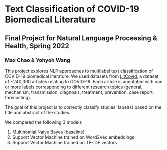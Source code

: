 # Text Classification of COVID-19 Biomedical Literature
## Final Project for Natural Language Processing & Health, Spring 2022
### Max Chao & Yohyoh Wang

This project explores NLP approaches to multilabel text classification of COVID-19 biomedical literature. We used datasets from [LitCovid](https://www.ncbi.nlm.nih.gov/research/coronavirus/), a dataset of ~240,000 articles relating to COVID-19. Each article is annotated with one or more labels corresponding to different research topics (general, mechanism, transmission, diagnosis, treatment, prevention, case report, forecasting). 

The goal of this project is to correctly classify studies' label(s) based on the title and abstract of the studies.

We compared the following 3 models 

1. Multinomial Naive Bayes (baseline) 
2. Support Vector Machine trained on Word2Vec embeddings
3. Support Vector Machine trained on TF-IDF vectors
